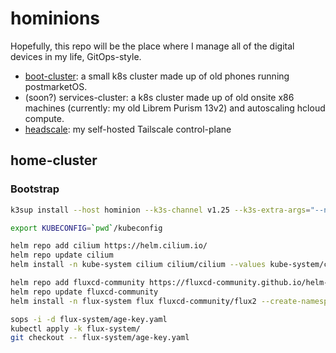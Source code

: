 # hominions

Hopefully, this repo will be the place where I manage all of the digital devices in my life, GitOps-style.

 * [boot-cluster](./boot-cluster/README.md): a small k8s cluster made up of old phones running postmarketOS.
 * (soon?) services-cluster: a k8s cluster made up of old onsite x86 machines (currently: my old Librem Purism 13v2) and autoscaling hcloud compute.
 * [headscale](./headscale): my self-hosted Tailscale control-plane

## home-cluster

### Bootstrap

```sh
k3sup install --host hominion --k3s-channel v1.25 --k3s-extra-args="--node-ip=$(host hominion | sed s/'.* address '//) --flannel-backend=none --disable-network-policy --disable-helm-controller --disable-kube-proxy --disable=servicelb --disable=traefik --disable=local-storage" --cluster

export KUBECONFIG=`pwd`/kubeconfig

helm repo add cilium https://helm.cilium.io/
helm repo update cilium
helm install -n kube-system cilium cilium/cilium --values kube-system/cilium/values.yaml --version 1.12.1

helm repo add fluxcd-community https://fluxcd-community.github.io/helm-charts
helm repo update fluxcd-community
helm install -n flux-system flux fluxcd-community/flux2 --create-namespace --values flux-system/values.yaml

sops -i -d flux-system/age-key.yaml
kubectl apply -k flux-system/
git checkout -- flux-system/age-key.yaml
```
